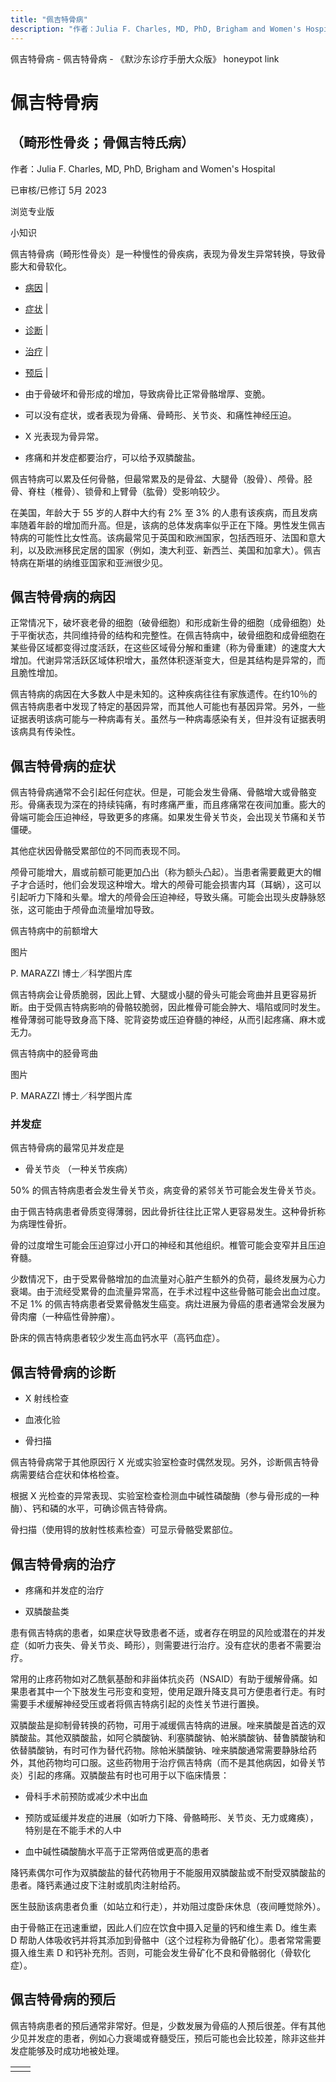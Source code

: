 ```yaml
---
title: "佩吉特骨病"
description: "作者：Julia F. Charles, MD, PhD, Brigham and Women's Hospital"
---
```


﻿佩吉特骨病 \- 佩吉特骨病 \- 《默沙东诊疗手册大众版》 honeypot link

# 佩吉特骨病

## （畸形性骨炎；骨佩吉特氏病）

作者：Julia F. Charles, MD, PhD, Brigham and Women's Hospital

已审核/已修订 5月 2023

浏览专业版

小知识

佩吉特骨病（畸形性骨炎）是一种慢性的骨疾病，表现为骨发生异常转换，导致骨膨大和骨软化。

- [病因](#病因_v729071_zh) \|
- [症状](#症状_v729086_zh) \|
- [诊断](#诊断_v729093_zh) \|
- [治疗](#治疗_v729099_zh) \|
- [预后](#预后_v729096_zh) \|

- 由于骨破坏和骨形成的增加，导致病骨比正常骨骼增厚、变脆。

- 可以没有症状，或者表现为骨痛、骨畸形、关节炎、和痛性神经压迫。

- X 光表现为骨异常。

- 疼痛和并发症都要治疗，可以给予双膦酸盐。


佩吉特病可以累及任何骨骼，但最常累及的是骨盆、大腿骨（股骨）、颅骨。胫骨、脊柱（椎骨）、锁骨和上臂骨（肱骨）受影响较少。

在美国，年龄大于 55 岁的人群中大约有 2% 至 3% 的人患有该疾病，而且发病率随着年龄的增加而升高。但是，该病的总体发病率似乎正在下降。男性发生佩吉特病的可能性比女性高。该病最常见于英国和欧洲国家，包括西班牙、法国和意大利，以及欧洲移民定居的国家（例如，澳大利亚、新西兰、美国和加拿大）。佩吉特病在斯堪的纳维亚国家和亚洲很少见。

## 佩吉特骨病的病因

正常情况下，破坏衰老骨的细胞（破骨细胞）和形成新生骨的细胞（成骨细胞）处于平衡状态，共同维持骨的结构和完整性。在佩吉特病中，破骨细胞和成骨细胞在某些骨区域都变得过度活跃，在这些区域骨分解和重建（称为骨重建）的速度大大增加。代谢异常活跃区域体积增大，虽然体积逐渐变大，但是其结构是异常的，而且脆性增加。

佩吉特病的病因在大多数人中是未知的。这种疾病往往有家族遗传。在约10％的佩吉特病患者中发现了特定的基因异常，而其他人可能也有基因异常。另外，一些证据表明该病可能与一种病毒有关。虽然与一种病毒感染有关，但并没有证据表明该病具有传染性。

## 佩吉特骨病的症状

佩吉特骨病通常不会引起任何症状。但是，可能会发生骨痛、骨骼增大或骨骼变形。骨痛表现为深在的持续钝痛，有时疼痛严重，而且疼痛常在夜间加重。膨大的骨端可能会压迫神经，导致更多的疼痛。如果发生骨关节炎，会出现关节痛和关节僵硬。

其他症状因骨骼受累部位的不同而表现不同。

颅骨可能增大，眉或前额可能更加凸出（称为额头凸起）。当患者需要戴更大的帽子才合适时，他们会发现这种增大。增大的颅骨可能会损害内耳（耳蜗），这可以引起听力下降和头晕。增大的颅骨会压迫神经，导致头痛。可能会出现头皮静脉怒张，这可能由于颅骨血流量增加导致。

佩吉特病中的前额增大



图片

P. MARAZZI 博士／科学图片库

佩吉特病会让骨质脆弱，因此上臂、大腿或小腿的骨头可能会弯曲并且更容易折断。由于受佩吉特病影响的骨骼较脆弱，因此椎骨可能会肿大、塌陷或同时发生。椎骨薄弱可能导致身高下降、驼背姿势或压迫脊髓的神经，从而引起疼痛、麻木或无力。

佩吉特病中的胫骨弯曲



图片

P. MARAZZI 博士／科学图片库

### 并发症

佩吉特骨病的最常见并发症是

- 骨关节炎 （一种关节疾病）


50% 的佩吉特病患者会发生骨关节炎，病变骨的紧邻关节可能会发生骨关节炎。

由于佩吉特病患者骨质变得薄弱，因此骨折往往比正常人更容易发生。这种骨折称为病理性骨折。

骨的过度增生可能会压迫穿过小开口的神经和其他组织。椎管可能会变窄并且压迫脊髓。

少数情况下，由于受累骨骼增加的血流量对心脏产生额外的负荷，最终发展为心力衰竭。由于流经受累骨的血流量异常高，在手术过程中这些骨骼可能会出血过度。不足 1% 的佩吉特病患者受累骨骼发生癌变。病灶进展为骨癌的患者通常会发展为骨肉瘤（一种癌性骨肿瘤）。

卧床的佩吉特病患者较少发生高血钙水平（高钙血症）。

## 佩吉特骨病的诊断

- X 射线检查

- 血液化验

- 骨扫描


佩吉特骨病常于其他原因行 X 光或实验室检查时偶然发现。另外，诊断佩吉特骨病需要结合症状和体格检查。

根据 X 光检查的异常表现、实验室检查检测血中碱性磷酸酶（参与骨形成的一种酶）、钙和磷的水平，可确诊佩吉特骨病。

骨扫描（使用锝的放射性核素检查）可显示骨骼受累部位。

## 佩吉特骨病的治疗

- 疼痛和并发症的治疗

- 双膦酸盐类


患有佩吉特病的患者，如果症状导致患者不适，或者存在明显的风险或潜在的并发症（如听力丧失、骨关节炎、畸形），则需要进行治疗。没有症状的患者不需要治疗。

常用的止疼药物如对乙酰氨基酚和非甾体抗炎药（NSAID）有助于缓解骨痛。如果患者其中一个下肢发生弓形变和变短，使用足跟升降支具可方便患者行走。有时需要手术缓解神经受压或者将佩吉特病引起的炎性关节进行置换。

双膦酸盐是抑制骨转换的药物，可用于减缓佩吉特病的进展。唑来膦酸是首选的双膦酸盐。其他双膦酸盐，如阿仑膦酸钠、利塞膦酸钠、帕米膦酸钠、替鲁膦酸钠和依替膦酸钠，有时可作为替代药物。除帕米膦酸钠、唑来膦酸通常需要静脉给药外，其他药物均可口服。这些药物用于治疗佩吉特病（而不是其他病因，如骨关节炎）引起的疼痛。双膦酸盐有时也可用于以下临床情景：

- 骨科手术前预防或减少术中出血

- 预防或延缓并发症的进展（如听力下降、骨骼畸形、关节炎、无力或瘫痪），特别是在不能手术的人中

- 血中碱性磷酸酶水平高于正常两倍或更高的患者


降钙素偶尔可作为双膦酸盐的替代药物用于不能服用双膦酸盐或不耐受双膦酸盐的患者。降钙素通过皮下注射或肌肉注射给药。

医生鼓励该病患者负重（如站立和行走），并劝阻过度卧床休息（夜间睡觉除外）。

由于骨骼正在迅速重塑，因此人们应在饮食中摄入足量的钙和维生素 D。维生素 D 帮助人体吸收钙并将其添加到骨骼中（这个过程称为骨骼矿化）。患者常常需要摄入维生素 D 和钙补充剂。否则，可能会发生骨矿化不良和骨骼弱化（骨软化症）。

## 佩吉特骨病的预后

佩吉特病患者的预后通常非常好。但是，少数发展为骨癌的人预后很差。伴有其他少见并发症的患者，例如心力衰竭或脊髓受压，预后可能也会比较差，除非这些并发症能够及时成功地被处理。

|     |     |
| --- | --- |
|  |  |